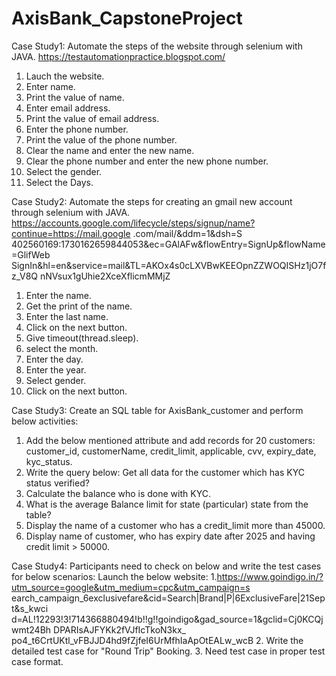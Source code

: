 # AxisBank_CapstoneProject

Case Study1:
Automate the steps of the website through selenium with JAVA. 
https://testautomationpractice.blogspot.com/ 
1. Lauch the website. 
2. Enter name. 
3. Print the value of name. 
4. Enter email address. 
5. Print the value of email address. 
6. Enter the phone number. 
7. Print the value of the phone number. 
8. Clear the name and enter the new name. 
9. Clear the phone number and enter the new phone number. 
10.  Select the gender. 
11.  Select the Days.


Case Study2:
Automate the steps for creating an gmail new account through selenium with JAVA. 
https://accounts.google.com/lifecycle/steps/signup/name?continue=https://mail.google
 .com/mail/&ddm=1&dsh=S
402560169:1730162659844053&ec=GAlAFw&flowEntry=SignUp&flowName=GlifWeb
 SignIn&hl=en&service=mail&TL=AKOx4s0cLXVBwKEEOpnZZWOQISHz1jO7fz_V8Q
 nNVsux1gUhie2XceXflicmMMjZ 
1.  Enter the name. 
2.  Get the print of the name. 
3.  Enter the last name. 
4.  Click on the next button. 
5.  Give timeout(thread.sleep). 
6.  select the month. 
7.  Enter the day. 
8.  Enter the year. 
9.  Select gender. 
10.  Click on the next button.

Case Study3:
Create an SQL table for AxisBank_customer and perform below activities: 
1.  Add the below mentioned attribute and add records for 20 customers: customer_id, 
customerName, credit_limit, applicable, cvv, expiry_date, kyc_status. 
2.  Write the query below:  Get all data for the customer which has KYC status 
verified? 
3.  Calculate the balance who is done with KYC. 
4.  What is the average Balance limit for state (particular) state from the table? 
5.  Display the name of a customer who has a credit_limit more than 45000. 
6.  Display name of customer, who has expiry date after 2025 and having credit limit > 50000.

Case Study4:
Participants need to check on below and write the test cases for below scenarios: 
Launch the below website: 
1.https://www.goindigo.in/?utm_source=google&utm_medium=cpc&utm_campaign=s
 earch_campaign_6exclusivefare&cid=Search|Brand|P|6ExclusiveFare|21Sept&s_kwci
 d=AL!12293!3!714366880494!b!!g!!goindigo&gad_source=1&gclid=Cj0KCQjwmt24Bh
 DPARIsAJFYKk2fVJfIcTkoN3kx_
po4_t6CrtUKtl_vFBJJD4hd9fZjfeI6UrMfhIaApOtEALw_wcB 
2.  Write the detailed test case for "Round Trip" Booking. 
3.  Need test case in proper test case format. 
